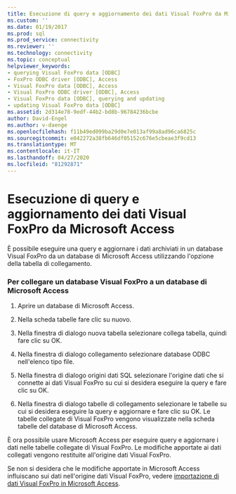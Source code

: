 ```yaml
---
title: Esecuzione di query e aggiornamento dei dati Visual FoxPro da Microsoft Access | Microsoft Docs
ms.custom: ''
ms.date: 01/19/2017
ms.prod: sql
ms.prod_service: connectivity
ms.reviewer: ''
ms.technology: connectivity
ms.topic: conceptual
helpviewer_keywords:
- querying Visual FoxPro data [ODBC]
- FoxPro ODBC driver [ODBC], Access
- Visual FoxPro data [ODBC], Access
- Visual FoxPro ODBC driver [ODBC], Access
- Visual FoxPro data [ODBC], querying and updating
- updating Visual FoxPro data [ODBC]
ms.assetid: 2d314e78-9edf-44b2-bd8b-96784236bcbe
author: David-Engel
ms.author: v-daenge
ms.openlocfilehash: f11b49ed099ba29d0e7e013af99a8ad96ca6825c
ms.sourcegitcommit: e042272a38fb646df05152c676e5cbeae3f9cd13
ms.translationtype: MT
ms.contentlocale: it-IT
ms.lasthandoff: 04/27/2020
ms.locfileid: "81292871"
---
```

# <a name="querying-and-updating-visual-foxpro-data-from-microsoft-access"></a>Esecuzione di query e aggiornamento dei dati Visual FoxPro da Microsoft Access
È possibile eseguire una query e aggiornare i dati archiviati in un database Visual FoxPro da un database di Microsoft Access utilizzando l'opzione della tabella di collegamento.  
  
### <a name="to-link-a-visual-foxpro-database-to-a-microsoft-access-database"></a>Per collegare un database Visual FoxPro a un database di Microsoft Access  
  
1.  Aprire un database di Microsoft Access.  
  
2.  Nella scheda tabelle fare clic su nuovo.  
  
3.  Nella finestra di dialogo nuova tabella selezionare collega tabella, quindi fare clic su OK.  
  
4.  Nella finestra di dialogo collegamento selezionare database ODBC nell'elenco tipo file.  
  
5.  Nella finestra di dialogo origini dati SQL selezionare l'origine dati che si connette ai dati Visual FoxPro su cui si desidera eseguire la query e fare clic su OK.  
  
6.  Nella finestra di dialogo tabelle di collegamento selezionare le tabelle su cui si desidera eseguire la query e aggiornare e fare clic su OK. Le tabelle collegate di Visual FoxPro vengono visualizzate nella scheda tabelle del database di Microsoft Access.  
  
 È ora possibile usare Microsoft Access per eseguire query e aggiornare i dati nelle tabelle collegate di Visual FoxPro. Le modifiche apportate ai dati collegati vengono restituite all'origine dati Visual FoxPro.  
  
 Se non si desidera che le modifiche apportate in Microsoft Access influiscano sui dati nell'origine dati Visual FoxPro, vedere [importazione di dati Visual FoxPro in Microsoft Access](../../odbc/microsoft/importing-visual-foxpro-data-into-microsoft-access.md).
